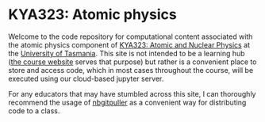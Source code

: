 # KYA323: Atomic physics

Welcome to the code repository for computational content associated with the atomic physics component of [KYA323: Atomic and Nuclear Physics](https://www.utas.edu.au/courses/cse/units/kya323-atomic-and-nuclear-physics) at the [University of Tasmania](https://www.utas.edu.au/). This site is not intended to be a learning hub ([the course website](https://atomic.utasphys.cloud.edu.au/) serves that purpose) but rather is a convenient place to store and access code, which in most cases throughout the course, will be executed using our cloud-based jupyter server.

For any educators that may have stumbled across this site, I can thoroughly recommend the usage of [nbgitpuller](https://nbgitpuller.readthedocs.io/en/latest/index.html) as a convenient way for distributing code to a class. 
